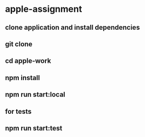 # apple-assignment
## clone application and install dependencies
## git clone 
## cd apple-work
## npm install
## npm run start:local
## for tests
## npm run start:test
